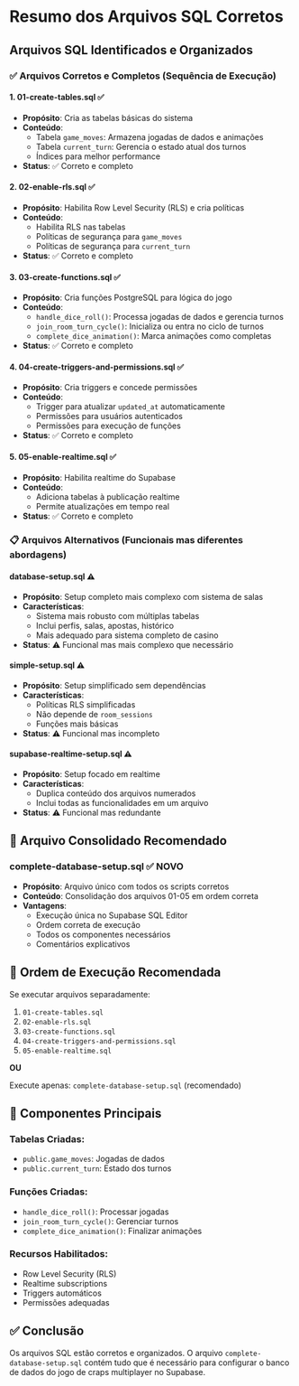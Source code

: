 # Resumo dos Arquivos SQL Corretos

## Arquivos SQL Identificados e Organizados

### ✅ **Arquivos Corretos e Completos** (Sequência de Execução)

#### 1. **01-create-tables.sql** ✅
- **Propósito**: Cria as tabelas básicas do sistema
- **Conteúdo**:
  - Tabela `game_moves`: Armazena jogadas de dados e animações
  - Tabela `current_turn`: Gerencia o estado atual dos turnos
  - Índices para melhor performance
- **Status**: ✅ Correto e completo

#### 2. **02-enable-rls.sql** ✅
- **Propósito**: Habilita Row Level Security (RLS) e cria políticas
- **Conteúdo**:
  - Habilita RLS nas tabelas
  - Políticas de segurança para `game_moves`
  - Políticas de segurança para `current_turn`
- **Status**: ✅ Correto e completo

#### 3. **03-create-functions.sql** ✅
- **Propósito**: Cria funções PostgreSQL para lógica do jogo
- **Conteúdo**:
  - `handle_dice_roll()`: Processa jogadas de dados e gerencia turnos
  - `join_room_turn_cycle()`: Inicializa ou entra no ciclo de turnos
  - `complete_dice_animation()`: Marca animações como completas
- **Status**: ✅ Correto e completo

#### 4. **04-create-triggers-and-permissions.sql** ✅
- **Propósito**: Cria triggers e concede permissões
- **Conteúdo**:
  - Trigger para atualizar `updated_at` automaticamente
  - Permissões para usuários autenticados
  - Permissões para execução de funções
- **Status**: ✅ Correto e completo

#### 5. **05-enable-realtime.sql** ✅
- **Propósito**: Habilita realtime do Supabase
- **Conteúdo**:
  - Adiciona tabelas à publicação realtime
  - Permite atualizações em tempo real
- **Status**: ✅ Correto e completo

### 📋 **Arquivos Alternativos** (Funcionais mas diferentes abordagens)

#### **database-setup.sql** ⚠️
- **Propósito**: Setup completo mais complexo com sistema de salas
- **Características**:
  - Sistema mais robusto com múltiplas tabelas
  - Inclui perfis, salas, apostas, histórico
  - Mais adequado para sistema completo de casino
- **Status**: ⚠️ Funcional mas mais complexo que necessário

#### **simple-setup.sql** ⚠️
- **Propósito**: Setup simplificado sem dependências
- **Características**:
  - Políticas RLS simplificadas
  - Não depende de `room_sessions`
  - Funções mais básicas
- **Status**: ⚠️ Funcional mas incompleto

#### **supabase-realtime-setup.sql** ⚠️
- **Propósito**: Setup focado em realtime
- **Características**:
  - Duplica conteúdo dos arquivos numerados
  - Inclui todas as funcionalidades em um arquivo
- **Status**: ⚠️ Funcional mas redundante

## 🎯 **Arquivo Consolidado Recomendado**

### **complete-database-setup.sql** ✅ **NOVO**
- **Propósito**: Arquivo único com todos os scripts corretos
- **Conteúdo**: Consolidação dos arquivos 01-05 em ordem correta
- **Vantagens**:
  - Execução única no Supabase SQL Editor
  - Ordem correta de execução
  - Todos os componentes necessários
  - Comentários explicativos

## 📝 **Ordem de Execução Recomendada**

Se executar arquivos separadamente:
1. `01-create-tables.sql`
2. `02-enable-rls.sql`
3. `03-create-functions.sql`
4. `04-create-triggers-and-permissions.sql`
5. `05-enable-realtime.sql`

**OU**

Execute apenas: `complete-database-setup.sql` (recomendado)

## 🔧 **Componentes Principais**

### Tabelas Criadas:
- `public.game_moves`: Jogadas de dados
- `public.current_turn`: Estado dos turnos

### Funções Criadas:
- `handle_dice_roll()`: Processar jogadas
- `join_room_turn_cycle()`: Gerenciar turnos
- `complete_dice_animation()`: Finalizar animações

### Recursos Habilitados:
- Row Level Security (RLS)
- Realtime subscriptions
- Triggers automáticos
- Permissões adequadas

## ✅ **Conclusão**

Os arquivos SQL estão corretos e organizados. O arquivo `complete-database-setup.sql` contém tudo que é necessário para configurar o banco de dados do jogo de craps multiplayer no Supabase.